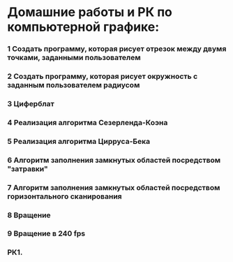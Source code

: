 # Домашние работы и РК по компьютерной графике:
### 1 Создать программу, которая рисует отрезок между двумя точками, заданными пользователем
### 2 Создать программу, которая рисует окружность с заданным пользователем радиусом
### 3 Циферблат
### 4 Реализация алгоритма Сезерленда-Коэна
### 5 Реализация алгоритма Цирруса-Бека
### 6 Алгоритм заполнения замкнутых областей посредством "затравки"
### 7 Алгоритм заполнения замкнутых областей посредством горизонтального сканирования
### 8 Вращение
### 9 Вращение в 240 fps
### РК1.
